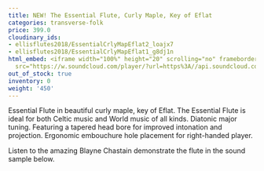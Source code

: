 ```yaml
---
title: NEW! The Essential Flute, Curly Maple, Key of Eflat
categories: transverse-folk
price: 399.0
cloudinary_ids:
- ellisflutes2018/EssentialCrlyMapEflat2_loajx7
- ellisflutes2018/EssentialCrlyMapEflat1_g8dj1n
html_embed: <iframe width="100%" height="20" scrolling="no" frameborder="no" allow="autoplay"
  src="https://w.soundcloud.com/player/?url=https%3A//api.soundcloud.com/tracks/486027804&color=%23ff5500&inverse=false&auto_play=false&show_user=true"></iframe>
out_of_stock: true
inventory: 0
weight: '450'
---
```


Essential Flute in beautiful curly maple, key of Eflat.   The Essential Flute is ideal for both Celtic music and World music of all kinds. Diatonic major tuning. Featuring a tapered head bore for improved intonation and projection. Ergonomic embouchure hole placement for right-handed player.

Listen to the amazing Blayne Chastain demonstrate the flute in the sound sample below.

